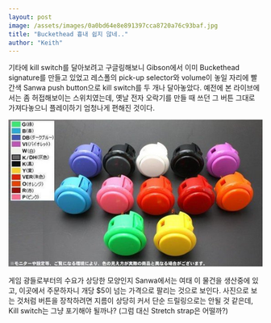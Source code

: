 ```yaml
---
layout: post
image: /assets/images/0a0bd64e8e891397cca8720a76c93baf.jpg
title: "Buckethead 흉내 쉽지 않네.."
author: "Keith"
---
```



기타에 kill switch를 달아보려고 구글링해보니 Gibson에서 이미 Buckethead signature를 만들고 있었고 레스폴의 pick-up selector와 volume이 놓일 자리에 빨간색 Sanwa push button으로 kill switch를 두 개나 달아놓았다. 예전에 본 라이브에서는 좀 허접해보이는 스위치였는데, 옛날 전자 오락기를 만들 때 쓰던 그 버튼 그대로 가져다놓으니 플레이하기 엄청나게 편해진 것이다.



![image](/assets/images/0a0bd64e8e891397cca8720a76c93baf.jpg)




게임 광들로부터의 수요가 상당한 모양인지 Sanwa에서는 여태 이 물건을 생산중에 있고, 이곳에서 주문하자니 개당 $5이 넘는 가격으로 팔리는 것으로 보인다. 사진으로 보는 것처럼 버튼을 장착하려면 지름이 상당히 커서 단순 드릴링으로는 안될 것 같은데, Kill switch는 그냥 포기해야 될까나? (그럼 대신 Stretch strap은 어떨까?)


